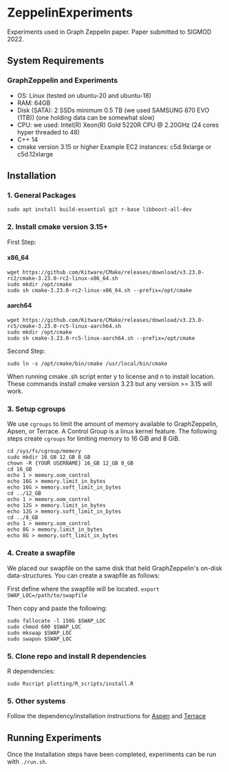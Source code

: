 # ZeppelinExperiments
Experiments used in Graph Zeppelin paper. Paper submitted to SIGMOD 2022.

## System Requirements
### GraphZeppelin and Experiments
* OS: Linux (tested on ubuntu-20 and ubuntu-18)
* RAM: 64GB
* Disk (SATA): 2 SSDs minimum 0.5 TB (we used SAMSUNG 870 EVO (1TB)) (one holding data can be somewhat slow)
* CPU: we used: Intel(R) Xeon(R) Gold 5220R CPU @ 2.20GHz (24 cores hyper threaded to 48)
* C++ 14
* cmake version 3.15 or higher
Example EC2 instances: c5d.9xlarge or c5d.12xlarge

## Installation
### 1. General Packages
```
sudo apt install build-essential git r-base libboost-all-dev
```

### 2. Install cmake version 3.15+
First Step:
#### x86_64
```
wget https://github.com/Kitware/CMake/releases/download/v3.23.0-rc2/cmake-3.23.0-rc2-linux-x86_64.sh
sudo mkdir /opt/cmake
sudo sh cmake-3.23.0-rc2-linux-x86_64.sh --prefix=/opt/cmake
```
#### aarch64
```
wget https://github.com/Kitware/CMake/releases/download/v3.23.0-rc5/cmake-3.23.0-rc5-linux-aarch64.sh
sudo mkdir /opt/cmake
sudo sh cmake-3.23.0-rc5-linux-aarch64.sh --prefix=/opt/cmake
```
Second Step:
```
sudo ln -s /opt/cmake/bin/cmake /usr/local/bin/cmake
```
When running cmake .sh script enter y to license and n to install location.  
These commands install cmake version 3.23 but any version >= 3.15 will work.

### 3. Setup cgroups
We use `cgroups` to limit the amount of memory available to GraphZeppelin, Apsen, or Terrace. A Control Group is a linux kernel feature. The following steps create `cgroups` for limiting memory to 16 GiB and 8 GiB.

```
cd /sys/fs/cgroup/memory
sudo mkdir 16_GB 12_GB 8_GB
chown -R {YOUR USERNAME} 16_GB 12_GB 8_GB
cd 16_GB
echo 1 > memory.oom_control
echo 16G > memory.limit_in_bytes
echo 16G > memory.soft_limit_in_bytes
cd ../12_GB
echo 1 > memory.oom_control
echo 12G > memory.limit_in_bytes
echo 12G > memory.soft_limit_in_bytes
cd ../8_GB
echo 1 > memory.oom_control
echo 8G > memory.limit_in_bytes
echo 8G > memory.soft_limit_in_bytes
```

### 4. Create a swapfile
We placed our swapfile on the same disk that held GraphZeppelin's on-disk data-structures. You can create a swapfile as follows:

First define where the swapfile will be located.
`export SWAP_LOC=/path/to/swapfile`

Then copy and paste the following:
```
sudo fallocate -l 150G $SWAP_LOC
sudo chmod 600 $SWAP_LOC
sudo mkswap $SWAP_LOC
sudo swapon $SWAP_LOC
```
### 5. Clone repo and install R dependencies
R dependencies:
```
sudo Rscript plotting/R_scripts/install.R
```

### 5. Other systems
Follow the dependency/installation instructions for [Aspen](comparison_systems/aspen/README.md) and [Terrace](comparison_systems/terrace/README.md)

## Running Experiments
Once the Installation steps have been completed, experiments can be run with `./run.sh`.

